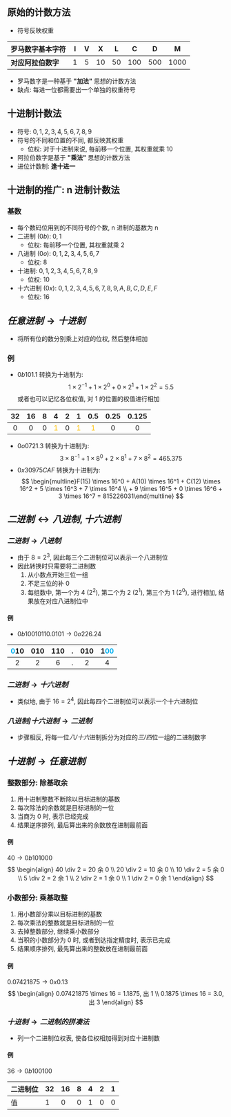## 原始的计数方法
- 符号反映权重

| **罗马数字基本字符** |  I  |  V  |  X  |  L  |  C  |  D  |  M   |
| :----------- | :-: | :-: | :-: | :-: | :-: | :-: | :--: |
| **对应阿拉伯数字**  |  1  |  5  | 10  | 50  | 100 | 500 | 1000 |
- 罗马数字是一种基于 **"加法"** 思想的计数方法
- 缺点: 每进一位都需要出一个单独的权重符号
## 十进制计数法
- 符号: $0,1,2,3,4,5,6,7,8,9$
- 符号的不同和位置的不同, 都反映其权重
	- 位权: 对于十进制来说, 每前移一个位置, 其权重就乘 10
- 阿拉伯数字是基于 **"乘法"** 思想的计数方法
- 进位计数制: **逢十进一**

## 十进制的推广: n 进制计数法
### 基数
- 每个数码位用到的不同符号的个数, n 进制的基数为 n
- 二进制 ($0b$): $0,1$
	- 位权: 每前移一个位置, 其权重就乘 2
- 八进制 ($0 o$): $0,1,2,3,4,5,6,7$
	- 位权: 8
- 十进制: $0,1,2,3,4,5,6,7,8,9$
	- 位权: 10
- 十六进制 ($0 x$): $0,1,2,3,4,5,6,7,8,9, A, B, C, D, E, F$
	- 位权: 16

## $任意进制 \to 十进制$
- 将所有位的数分别乘上对应的位权, 然后整体相加
### 例
- $0b101.1$ 转换为十进制为:
$$
1 \times 2^{-1} + 1 \times 2^{0} + 0 \times 2^{1} + 1 \times 2^{2} = 5.5
$$
或者也可以记忆各位权值, 对 1 的位置的权值进行相加

| **32** | **16** | **8** |             **4**              | **2** |             **1**              |            **0.5**             | **0.25** | **0.125** |
| :----: | :----: | :---: | :----------------------------: | :---: | :----------------------------: | :----------------------------: | :------: | :-------: |
|   0    |   0    |   0   | <font color="#ffc000">1</font> |   0   | <font color="#ffc000">1</font> | <font color="#ffc000">1</font> |    0     |     0     |

- $0o0721.3$ 转换为十进制为:
$$
3 \times 8^{-1} + 1 \times 8^{0} + 2 \times 8^1 + 7 \times 8^2 = 465.375
$$
- $0x30975CAF$ 转换为十进制为:
$$
\begin{multline}F(15) \times 16^0 + A(10) \times 16^1 + C(12) \times 16^2 + 5 \times 16^3 + 7 \times 16^4 \\ + 9 \times 16^5 + 0 \times 16^6 + 3 \times 16^7 = 815226031\end{multline}
$$

## $二进制 \longleftrightarrow 八进制, 十六进制$
### $二进制 \to 八进制$
- 由于 $8=2^3$, 因此每三个二进制位可以表示一个八进制位
- 因此转换时只需要将二进制数
	1. 从小数点开始三位一组
	2. 不足三位的补 0
	3. 每组数中, 第一个为 4 ($2^2$), 第二个为 2 ($2^1$), 第三个为 1 ($2^0$), 进行相加, 结果放在对应八进制位中
#### 例
- $0b10010110.0101 \to 0o226.24$

| <font color="#00b0f0">0</font>10 | 010 | 110 |  .  | 010 | 1<font color="#00b0f0">00</font> |
| :------------------------------: | :-: | :-: | :-: | :-: | :-: |
|                2                 |  2  |  6  |  .  |  2  |  4  |
### $二进制 \to 十六进制$
- 类似地, 由于 $16=2^4$, 因此每四个二进制位可以表示一个十六进制位
### $八进制/十六进制 \to 二进制$
- 步骤相反, 将每一位*八/十六*进制拆分为对应的*三/四*位一组的二进制数字
## $十进制 \to 任意进制$
### 整数部分: 除基取余
1. 用十进制整数不断除以目标进制的基数
2. 每次除法的余数就是目标进制的一位
3. 当商为 $0$ 时, 表示已经完成
4. 结果逆序排列, 最后算出来的余数放在进制最前面
#### 例
$40 \to 0b101000$
$$
\begin{align}
40 \div 2 = 20 余 0 \\
20 \div 2 = 10 余 0 \\
10 \div 2 = 5 余 0 \\
5 \div 2 = 2 余 1 \\
2 \div 2 = 1 余 0 \\
1 \div 2 = 0 余 1
\end{align}
$$
### 小数部分: 乘基取整
1. 用小数部分乘以目标进制的基数
2. 每次乘法的整数就是目标进制的一位
3. 去掉整数部分, 继续乘小数部分
4. 当积的小数部分为 0 时, 或者到达指定精度时, 表示已完成
5. 结果顺序排列, 最先算出来的整数放在进制最前面
#### 例
$0.07421875 \to 0x0.13$
$$
\begin{align}
0.07421875 \times 16 = 1.1875, 出 1 \\
0.1875 \times 16 = 3.0, 出 3
\end{align}
$$

### $十进制 \to 二进制的拼凑法$
- 列一个二进制位权表, 使各位权相加得到对应十进制数
#### 例
$36 \to 0b100100$

| 二进制位 | 32     | 16  | 8   | 4   | 2   | 1   |
| ---- | ------ | --- | --- | --- | --- | --- |
| 值    | 1      | 0   | 0   | 1   | 0   | 0   |
